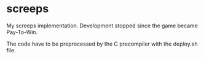 # screeps
My screeps implementation. Development stopped since the game became Pay-To-Win.

The code have to be preprocessed by the C precompiler with the deploy.sh file.
